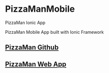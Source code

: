 # PizzaManMobile
PizzaMan Ionic App

PizzaMan Mobile App built with Ionic Framework

## [PizzaMan Github](https://github.com/mfossel/PizzaMan)

## [PizzaMan Web App](http://pizzamanweb.azurewebsites.net/)
